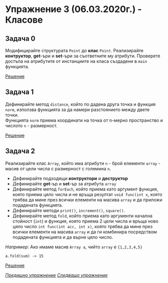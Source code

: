 # Упражнение 3 (06.03.2020г.) - Класове

## Задача 0

Модифицирайте структурата `Point` до **клас** `Point`. Реализирайте **контруктор**, **get**-ъри и **set**-ъри за съответните му атрибути. Проверете достъпа на атрибутите от инстанциите на класа създадени в `main` функцията.

[Решение](./task0.cpp)

## Задача 1

Дефинирайте метод `distance`, който по дадена друга точка и функция `norm`, използва функцията за да намери разстоянието между двете точки.\
Функцията `norm` приема координати на точка от n-мерно пространство и числото `n` - размерност.

[Решение](../lab02/task3.cpp)

## Задача 2

Реализирайте клас `Array`, който има атрибути `n` - брой елементи `array` - масив от цели числа с размерност с големина `n`.

- Дефинирайте подходящи **контруктори** и **деструктор**
- Дефинирайте **get**-ър и **set**-ър за атрибута `array`
- Дефинирайте метод `forEach`, който приема като аргумент функция, която приема цяло числа и не връща резултат `void func(int x`, която трябва да мине през всички елементи на масива `array` и да приложи подадената функцията.
- Дефинирайте методи `print()`, `increment()`, `square()`.
- Дефинирайте метод `fold`, който приема като аргументи начална стойност (`int`) и функция, която приема 2 цели числа и връща ново цяло число `int func(int acc, int x)`, която трябва да мине през всички елементи на масива `array` и да ги комбинира посредством подадената функцията и да върне цяло число.

_Например:_ Ако имаме масив `Array а`, чийто `array` е `{1,2,3,4,5}`

```
а.fold(sum) -> 15
```

[Решение](./task2.cpp)

[_Предишно упражнение_](../lab02)
[_Следващо упражнение_](../lab04)
